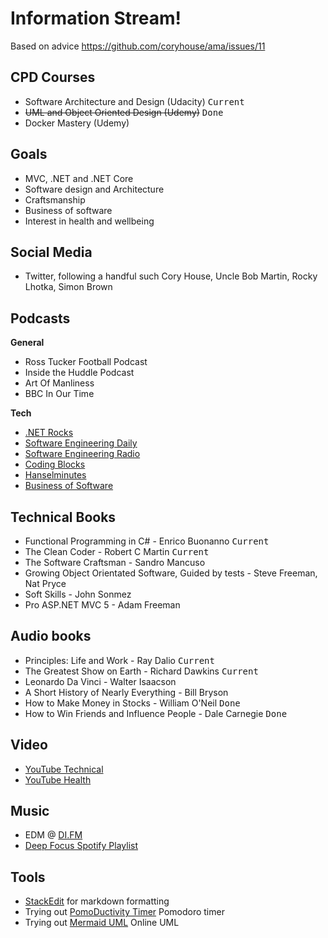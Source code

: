 # Information Stream!

Based on advice https://github.com/coryhouse/ama/issues/11

## CPD Courses
- Software Architecture and Design (Udacity) <kbd>Current</kbd>
- ~~UML and Object Oriented Design (Udemy)~~ <kbd>Done</kbd>
- Docker Mastery (Udemy)

## Goals
- MVC, .NET and .NET Core
- Software design and Architecture
- Craftsmanship
- Business of software
- Interest in health and wellbeing

## Social Media
- Twitter, following a handful such Cory House, Uncle Bob Martin, Rocky Lhotka, Simon Brown

## Podcasts
**General**
- Ross Tucker Football Podcast
- Inside the Huddle Podcast
- Art Of Manliness
- BBC In Our Time

**Tech**
- [.NET Rocks](https://www.dotnetrocks.com/)
- [Software Engineering Daily](https://softwareengineeringdaily.com/)
- [Software Engineering Radio](http://www.se-radio.net/)
- [Coding Blocks](https://www.codingblocks.net/)
- [Hanselminutes](https://www.hanselman.com/podcasts/)
- [Business of Software](http://www.podcasts.com/business-of-software-podcast)

## Technical Books
- Functional Programming in C# - Enrico Buonanno <kbd>Current</kbd>
- The Clean Coder - Robert C Martin <kbd>Current</kbd>
- The Software Craftsman - Sandro Mancuso
- Growing Object Orientated Software, Guided  by tests - Steve Freeman, Nat Pryce
- Soft Skills - John Sonmez
- Pro ASP.NET MVC 5 - Adam Freeman

## Audio books
- Principles: Life and Work - Ray Dalio <kbd>Current</kbd>
- The Greatest Show on Earth - Richard Dawkins <kbd>Current</kbd>
- Leonardo Da Vinci - Walter Isaacson
- A Short History of Nearly Everything - Bill Bryson
- How to Make Money in Stocks - William O'Neil <kbd>Done</kbd>
- How to Win Friends and Influence People - Dale Carnegie <kbd>Done</kbd>

## Video
- [YouTube Technical](https://www.youtube.com/playlist?list=PLc9UQiK7UK9zIb09uE_yEAW3kme_0mKU8&disable_polymer=true)
- [YouTube Health](https://www.youtube.com/playlist?list=PLc9UQiK7UK9yaHbIg0tJ8zcmPcIFd3eYj&disable_polymer=true)
## Music
- EDM @ [DI.FM](https://www.di.fm)
- [Deep Focus Spotify Playlist](https://open.spotify.com/user/spotify/playlist/37i9dQZF1DWZeKCadgRdKQ?si=HG62E0T7TIy2tFG6FvWuvQ)

## Tools
- [StackEdit](https://stackedit.io/app#) for markdown formatting
- Trying out [PomoDuctivity Timer](https://www.microsoft.com/en-gb/p/pomoductivity-stay-focused/9nz505j73fmh) Pomodoro timer
- Trying out [Mermaid UML](https://mermaidjs.github.io/) Online UML 
